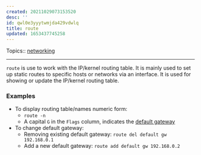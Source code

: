 ```yaml
---
created: 20211029073153520
desc: ''
id: qwl0e3yyytwmjda429vdwlq
title: route
updated: 1653437745258
---
```

   
Topics::  [networking](../topics/networking.md)   
   
   
---   
   
`route` is use to work with the IP/kernel routing table. It is mainly used to set up static routes to specific hosts or networks via an interface. It is used for showing or update the IP/kernel routing table.   
   
### Examples   
   
   
- To display routing table/names numeric form:   
  - `route -n`   
  - A capital `G` in the `Flags` column, indicates the [default gateway](/not_created.md)   
- To change default gateway:   
  - Removing existing default gateway: `route del default gw 192.168.0.1`   
  - Add a new default gateway: `route add default gw 192.168.0.2`